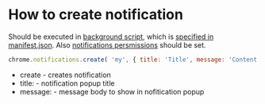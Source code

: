 # How to create notification

Should be executed in [background script](https://developer.chrome.com/docs/extensions/mv3/background_pages/),
which is [specified in manifest.json](/chrome-extension/background_script).
Also [notifications persmissions](/chrome-extension/notifications) should be set.

```javascript
chrome.notifications.create( 'my', { title: 'Title', message: 'Content' } );
```

- create - creates notification
- title: - notification popup title
- message: - message body to show in nofitication popup
